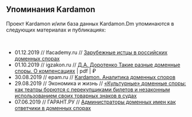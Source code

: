 ## Упоминания Kardamon

Проект Kardamon и/или база данных Kardamon.Dm упоминаются в следующих материалах и публикациях:

<br/>

* 01.12.2019 // lfacademy.ru // [Зарубежные истцы в российских доменных спорах](https://lfacademy.ru/course/2232751)
* 01.10.2019 // igzakon.ru // [Д.А. Доротенко Такие разные доменные споры. О компенсациях](https://igzakon.ru/magazine535) | pdf | ₽
* 30.08.2019 // epam.ru // [Kardamon. Аналитика доменных споров](https://epam.ru/rus/events/view/vstrecha-diskussionnogo-kluba-yuristov-it-otrasli-79578)
* 29.08.2019 // Экономика и жизнь // [«Культурные» доменные споры: как театры борются с перекупщиками билетов и незаконным использованием своих товарных знаков в судах](https://www.eg-online.ru/article/405291/)
* 07.06.2019 // ГАРАНТ.РУ // [Администраторы доменных имен как ответчики в доменных спорах](http://www.garant.ru/ia/opinion/author/dorotenko/1275783/)
